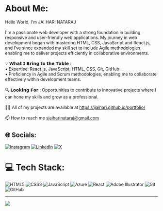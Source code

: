 # About Me:
Hello World, I'm JAI HARI NATARAJ<br><br>I'm a passionate web developer with a strong foundation in building responsive and user-friendly web applications. My journey in web development began with mastering HTML, CSS, JavaScript and React.js, and I’ve since expanded my skill set to include Agile methodologies, enabling me to deliver projects efficiently in collaborative environments.<br><br>💡 𝗪𝗵𝗮𝘁 𝗜 𝗕𝗿𝗶𝗻𝗴 𝘁𝗼 𝘁𝗵𝗲 𝗧𝗮𝗯𝗹𝗲 :<br>• Expertise: React.js, JavaScript, HTML, CSS, Git, GitHub .<br>• Proficiency in Agile and Scrum methodologies, enabling me to collaborate effectively within development teams.<br><br>🔍 𝗟𝗼𝗼𝗸𝗶𝗻𝗴 𝗙𝗼𝗿 : Opportunities to contribute to innovative projects where I can hone my skills and grow as a professional.<br><br>👨‍💻 All of my projects are available at https://ijaihari.github.io/portfolio/<br><br>📫 How to reach me sjaiharinataraj@gmail.com


## 🌐 Socials:
[![Instagram](https://img.shields.io/badge/Instagram-%23E4405F.svg?logo=Instagram&logoColor=white)](https://instagram.com/https://instagram.com/ijaihari) [![LinkedIn](https://img.shields.io/badge/LinkedIn-%230077B5.svg?logo=linkedin&logoColor=white)](https://linkedin.com/in/www.linkedin.com/in/jaihari) [![X](https://img.shields.io/badge/X-black.svg?logo=X&logoColor=white)](https://x.com/https://x.com/ijaihari) 

# 💻 Tech Stack:
![HTML5](https://img.shields.io/badge/html5-%23E34F26.svg?style=for-the-badge&logo=html5&logoColor=white) ![CSS3](https://img.shields.io/badge/css3-%231572B6.svg?style=for-the-badge&logo=css3&logoColor=white) ![JavaScript](https://img.shields.io/badge/javascript-%23323330.svg?style=for-the-badge&logo=javascript&logoColor=%23F7DF1E) ![Azure](https://img.shields.io/badge/azure-%230072C6.svg?style=for-the-badge&logo=microsoftazure&logoColor=white) ![React](https://img.shields.io/badge/react-%2320232a.svg?style=for-the-badge&logo=react&logoColor=%2361DAFB) ![Adobe Illustrator](https://img.shields.io/badge/adobe%20illustrator-%23FF9A00.svg?style=for-the-badge&logo=adobe%20illustrator&logoColor=white) ![Git](https://img.shields.io/badge/git-%23F05033.svg?style=for-the-badge&logo=git&logoColor=white) ![GitHub](https://img.shields.io/badge/github-%23121011.svg?style=for-the-badge&logo=github&logoColor=white)

---
[![](https://visitcount.itsvg.in/api?id=ijaihari&icon=5&color=1)](https://visitcount.itsvg.in)
